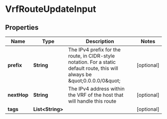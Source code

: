 

# VrfRouteUpdateInput


## Properties

| Name | Type | Description | Notes |
|------------ | ------------- | ------------- | -------------|
|**prefix** | **String** | The IPv4 prefix for the route, in CIDR-style notation. For a static default route, this will always be \&quot;0.0.0.0/0\&quot; |  [optional] |
|**nextHop** | **String** | The IPv4 address within the VRF of the host that will handle this route |  [optional] |
|**tags** | **List&lt;String&gt;** |  |  [optional] |



